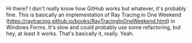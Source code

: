 Hi there? I don't really know how GitHub works but whatever, it's probably fine. This is basically an implementation of 
Ray Tracing in One Weekend (https://raytracing.github.io/books/RayTracingInOneWeekend.html) in Windows Forms. It's slow
and could probably use some refactoring, but hey, at least it works. That's basically it, really. Yeah.
